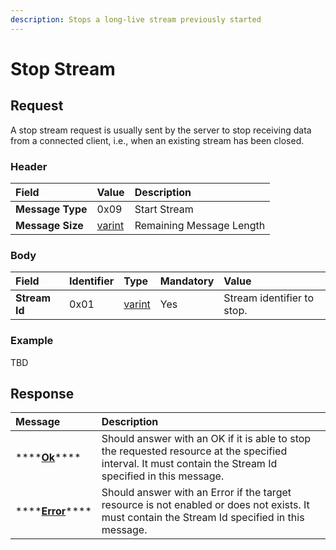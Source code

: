 ```yaml
---
description: Stops a long-live stream previously started
---
```


# Stop Stream

## Request

A stop stream request is usually sent by the server to stop receiving data from a connected client, i.e., when an existing stream has been closed.

### Header

| Field | Value | Description |
| :--- | :--- | :--- |
| **Message Type** | 0x09 | Start Stream |
| **Message Size** | [varint](../../definitions.md#varint) | Remaining Message Length |

### Body

| Field | Identifier | Type | Mandatory | Value |
| :--- | :--- | :--- | :--- | :--- |
| **Stream Id** | 0x01 | [varint](../../definitions.md#varint) | Yes | Stream identifier to stop. |

### Example 

TBD

## Response

| Message | Description |
| :--- | :--- |
| \*\*\*\*[**Ok**](../ok.md)\*\*\*\* | Should answer with an OK if it is able to stop the requested resource at the specified interval. It must contain the Stream Id specified in this message. |
| \*\*\*\*[**Error**](../error.md)\*\*\*\* | Should answer with an Error if the target resource is not enabled or does not exists. It must contain the Stream Id specified in this message. |

